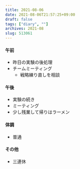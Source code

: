```yaml
---
title: 2021-08-06
date: 2021-08-06T21:57:25+09:00
draft: false
tags: ["diary", ""]
archives: 2021-08
slug: 513061
---
```

#### 午前
- 昨日の実験の後処理
- チームミーティング
  - 戦略練り直しを相談
#### 午後
- 実験の続き
- ミーティング
- 少し残業して帰りはラーメン
#### 体調
- 普通
#### その他
- 三連休